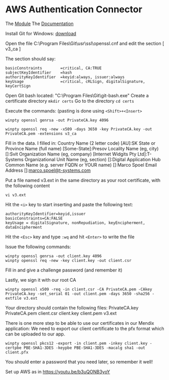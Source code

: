 # AWS Authentication Connector

The [Module](https://marketplace.mendix.com/link/component/120333)
The [Documentation](https://docs.mendix.com/appstore/modules/aws/aws-authentication/)

Install Git for Windows: [download](https://git-scm.com/download/win)

Open the file C:\Program Files\Git\usr\ssl\openssl.cnf and edit the section [ v3_ca ]

The section should say:

```
basicConstraints        =critical, CA:TRUE
subjectKeyIdentifier    =hash
authorityKeyIdentifier  =keyid:always, issuer:always
keyUsage                =critical, cRLSign, digitalSignature, keyCertSign
```

Open Git bash located: "C:\Program Files\Git\git-bash.exe"
Create a certificate directory `mkdir certs`
Go to the directory `cd certs`

Execute the commands:
(pasting is done using `<Shift>+<Insert>`
```
winpty openssl genrsa -out PrivateCA.key 4096
```

```
winpty openssl req -new -x509 -days 3650 -key PrivateCA.key -out PrivateCA.pem -extensions v3_ca
```
Fill in the data. I filled in:
Country Name (2 letter code) [AU]:SK
State or Province Name (full name) [Some-State]:Presov
Locality Name (eg, city) []:Svit
Organization Name (eg, company) [Internet Widgits Pty Ltd]:T-Systems
Organizational Unit Name (eg, section) []:Digital Application Hub
Common Name (e.g. server FQDN or YOUR name) []:Marco Spoel
Email Address []:marco.spoel@t-systems.com

Put a file named v3.ext in the same directory as your root certificate, with the following content
```
vi v3.ext
```
Hit the `<i>` key to start inserting and paste the following text:
```
authorityKeyIdentifier=keyid,issuer
basicConstraints=CA:FALSE
keyUsage = digitalSignature, nonRepudiation, keyEncipherment, dataEncipherment
```
Hit the `<Esc>` key and type `:wq` and hit `<Enter>` to write the file

Issue the following commands:
```
winpty openssl genrsa -out client.key 4096
winpty openssl req -new -key client.key -out client.csr
```

Fill in and give a challenge password (and remember it)

Lastly, we sign it with our root CA
```
winpty openssl x509 -req -in client.csr -CA PrivateCA.pem -CAkey PrivateCA.key -set_serial 01 -out client.pem -days 3650 -sha256 -extfile v3.ext
```

Your directory should contain the following files:
PrivateCA.key  PrivateCA.pem  client.csr  client.key  client.pem  v3.ext

There is one more step to be able to use our certificates in our Mendix application: We need to export our client certificate to the pfx format which can be uploaded to our app.

```
winpty openssl pkcs12 -export -in client.pem -inkey client.key -certpbe PBE-SHA1-3DES -keypbe PBE-SHA1-3DES -macalg sha1 -out client.pfx
```
You should enter a password that you need later, so remember it well!

Set up AWS as in https://youtu.be/b3uQONB3yoY
